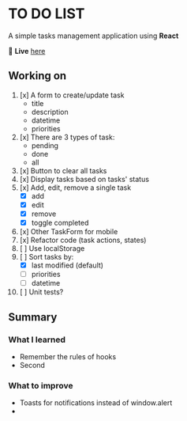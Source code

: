 # TO DO LIST

A simple tasks management application using **React**

🔗 **Live** [here](https://todolist-phuc1nguyen.netlify.app/)

## Working on

1. [x] A form to create/update task
    * title
    * description
    * datetime
    * priorities
2. [x] There are 3 types of task:
    * pending
    * done
    * all
3. [x] Button to clear all tasks
4. [x] Display tasks based on tasks' status
5. [x] Add, edit, remove a single task
    * [x] add
    * [x] edit
    * [x] remove
    * [x] toggle completed
6. [x] Other TaskForm for mobile
7. [x] Refactor code (task actions, states)
8. [ ] Use localStorage
9. [ ] Sort tasks by:
    * [x] last modified (default)
    * [ ] priorities
    * [ ] datetime
10. [ ] Unit tests?

## Summary

### What I learned

* Remember the rules of hooks
* Second

### What to improve

* Toasts for notifications instead of window.alert
* 